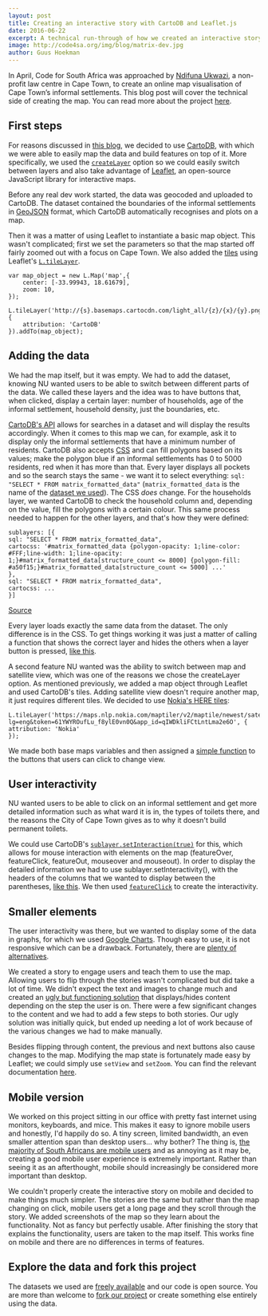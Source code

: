 ```yaml
---
layout: post
title: Creating an interactive story with CartoDB and Leaflet.js
date: 2016-06-22
excerpt: A technical run-through of how we created an interactive storyboard on informal settlements, with detailed explanations on how we used CartoDB and Leaflet.js.
image: http://code4sa.org/img/blog/matrix-dev.jpg
author: Guus Hoekman
---
```


In April, Code for South Africa was approached by [Ndifuna Ukwazi](http://nu.org.za/), a non-profit law centre in Cape Town, to create an online map visualisation of Cape Town’s informal settlements. This blog post will cover the technical side of creating the map. You can read more about the project [here](/2016/06/22/mapping-sanitation.html).

## First steps
For reasons discussed in [this blog](/2016/06/22/mapping-sanitation.html), we decided to use [CartoDB](http://cartodb.com/), with which we were able to easily map the data and build features on top of it. More specifically, we used the [`createLayer`](https://academy.cartodb.com/courses/cartodbjs-ground-up/createvis-vs-createlayer/#createlayer) option so we could easily switch between layers and also take advantage of [Leaflet](http://leafletjs.com/), an open-source JavaScript library for interactive maps.

Before any real dev work started, the data was geocoded and uploaded to CartoDB. The dataset contained the boundaries of the informal settlements in [GeoJSON](https://en.wikipedia.org/wiki/GeoJSON) format, which CartoDB automatically recognises and plots on a map.

Then it was a matter of using Leaflet to instantiate a basic map object. This wasn't complicated; first we set the parameters so that the map started off fairly zoomed out with a focus on Cape Town. We also added the [tiles](https://en.wikipedia.org/wiki/Tiled_web_map) using Leaflet's [`L.tileLayer`](http://leafletjs.com/reference.html#tilelayer).

    var map_object = new L.Map('map',{
        center: [-33.99943, 18.61679],
        zoom: 10,
    });
    
    L.tileLayer('http://{s}.basemaps.cartocdn.com/light_all/{z}/{x}/{y}.png',{
        attribution: 'CartoDB'
    }).addTo(map_object);

## Adding the data

We had the map itself, but it was empty. We had to add the dataset, knowing NU wanted users to be able to switch between different parts of the data. We called these layers and the idea was to have buttons that, when clicked, display a certain layer: number of households, age of the informal settlement, household density, just the boundaries, etc.

[CartoDB's API](https://docs.cartodb.com/cartodb-platform/cartodb-js/api-methods/#cartodbcartodbsublayer) allows for searches in a dataset and will display the results accordingly. When it comes to this map we can, for example, ask it to display only the informal settlements that have a minimum number of residents. CartoDB also accepts [CSS](https://en.wikipedia.org/wiki/Cascading_Style_Sheets) and can fill polygons based on its values; make the polygon blue if an informal settlements has 0 to 5000 residents, red when it has more than that. Every layer displays all pockets and so the search stays the same - we want it to select everything: `sql: "SELECT * FROM matrix_formatted_data"` (`matrix_formatted_data` is the name of the [dataset we used](https://adi45.cartodb.com/tables/matrix_formatted_data)). The CSS *does* change. For the households layer, we wanted CartoDB to check the household column and, depending on the value, fill the polygons with a certain colour. This same process needed to happen for the other layers, and that's how they were defined:

    sublayers: [{
    sql: "SELECT * FROM matrix_formatted_data",
    cartocss: '#matrix_formatted_data {polygon-opacity: 1;line-color: #FFF;line-width: 1;line-opacity: 1;}#matrix_formatted_data[structure_count <= 8000] {polygon-fill: #a50f15;}#matrix_formatted_data[structure_count <= 5000] ...'
    },
    sql: "SELECT * FROM matrix_formatted_data",
    cartocss: ...
    }]

[Source](https://github.com/ismaps/ismaps.github.io/blob/master/js/map-control.js#L28)

Every layer loads exactly the same data from the dataset. The only difference is in the CSS. To get things working it was just a matter of calling a function that shows the correct layer and hides the others when a layer button is pressed, [like this](https://github.com/ismaps/ismaps.github.io/blob/master/js/map-control.js#L320).  

A second feature NU wanted was the ability to switch between map and satellite view, which was one of the reasons we chose the createLayer option. As mentioned previously, we added a map object through Leaflet and used CartoDB's tiles. Adding satellite view doesn't require another map, it just requires different tiles. We decided to use [Nokia's HERE tiles](https://developer.here.com/javascript-apis/documentation/v3/maps/topics/map-types.html):

    L.tileLayer('https://maps.nlp.nokia.com/maptiler/v2/maptile/newest/satellite.day/{z}/{x}/{y}/256/png8?lg=eng&token=61YWYROufLu_f8ylE0vn0Q&app_id=qIWDkliFCtLntLma2e6O', {
    attribution: 'Nokia'
    });

We made both base maps variables and then assigned a [simple function](https://github.com/ismaps/ismaps.github.io/blob/master/js/map-control.js#L172) to the buttons that users can click to change view.

## User interactivity
NU wanted users to be able to click on an informal settlement and get more detailed information such as what ward it is in, the types of toilets there, and the reasons the City of Cape Town gives as to why it doesn't build permanent toilets.

We could use CartoDB's [`sublayer.setInteraction(true)`](https://docs.cartodb.com/cartodb-platform/cartodb-js/api-methods/#sublayersetinteractiontrue) for this, which allows for mouse interaction with elements on the map (featureOver, featureClick, featureOut, mouseover and mouseout). In order to display the detailed information we had to use sublayer.setInteractivity(), with the headers of the columns that we wanted to display between the parentheses, [like this](https://github.com/ismaps/ismaps.github.io/blob/master/js/map-control.js#L102). We then used [`featureClick`](https://docs.cartodb.com/cartodb-platform/cartodb-js/events/#layerfeatureclickevent-latlng-pos-data-layerindex) to create the interactivity.

## Smaller elements
The user interactivity was there, but we wanted to display some of the data in graphs, for which we used [Google Charts](https://developers.google.com/chart/). Though easy to use, it is not responsive which can be a drawback. Fortunately, there are [plenty of alternatives](https://www.sitepoint.com/15-best-javascript-charting-libraries/).

We created a story to engage users and teach them to use the map. Allowing users to flip through the stories wasn't complicated but did take a lot of time. We didn't expect the text and images to change much and created an [ugly but functioning solution](https://github.com/ismaps/ismaps.github.io/blob/master/js/map-control.js#L637) that displays/hides content depending on the step the user is on. There were a few significant changes to the content and we had to add a few steps to both stories. Our ugly solution was initially quick, but ended up needing a lot of work because of the various changes we had to make manually.

Besides flipping through content, the previous and next buttons also cause changes to the map. Modifying the map state is fortunately made easy by Leaflet; we could simply use `setView` and `setZoom`. You can find the relevant documentation [here](http://leafletjs.com/reference.html#map-set-methods).

## Mobile version
We worked on this project sitting in our office with pretty fast internet using monitors, keyboards, and mice. This makes it easy to ignore mobile users and honestly, I'd happily do so. A tiny screen, limited bandwidth, an even smaller attention span than desktop users… why bother? The thing is, [the majority of South Africans are mobile users](http://gs.statcounter.com/#all-comparison-ZA-monthly-201506-201605) and as annoying as it may be, creating a good mobile user experience is extremely important. Rather than seeing it as an afterthought, mobile should increasingly be considered more important than desktop.

We couldn't properly create the interactive story on mobile and decided to make things much simpler. The stories are the same but rather than the map changing on click, mobile users get a long page and they scroll through the story. We added screenshots of the map so they learn about the functionality. Not as fancy but perfectly usable. After finishing the story that explains the functionality, users are taken to the map itself. This works fine on mobile and there are no differences in terms of features.

## Explore the data and fork this project
The datasets we used are [freely available](http://ismaps.org.za/disclosure.html) and our code is open source. You are more than welcome to [fork our project](https://github.com/ismaps/ismaps.github.io) or create something else entirely using the data.